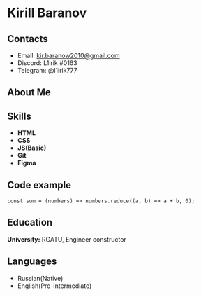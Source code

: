 # Kirill Baranov 
## Contacts 
* Email: kir.baranow2010@gmail.com 
* Discord: L1irik #0163 
* Telegram: @l1irik777
## About Me

## Skills
* **HTML**
* **CSS**
* **JS(Basic)**
* **Git**
* **Figma**

## Code example
`const sum = (numbers) => numbers.reduce((a, b) => a + b, 0);`

## Education
**University:** RGATU, Engineer constructor

## Languages
* Russian(Native)
* English(Pre-Intermediate)
